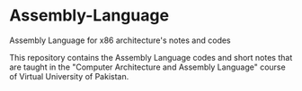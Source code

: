 # Assembly-Language
Assembly Language for x86 architecture's notes and codes

This repository contains the Assembly Language codes and short notes that are taught in the "Computer Architecture and Assembly Language" course of Virtual University of Pakistan.
